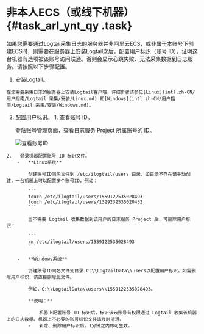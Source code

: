 # 非本人ECS（或线下机器） {#task_arl_ynt_qy .task}

如果您需要通过Logtail采集日志的服务器并非阿里云ECS，或非属于本账号下创建ECS时，则需要在服务器上安装Logtail之后，配置用户标识（账号 ID），证明这台机器有选项被该账号访问联通。否则会显示心跳失败、无法采集数据到日志服务。请按照以下步骤配置。

1.   安装Logtail。 

    在您需要采集日志的服务器上安装Logtail客户端，详细步骤请参见[Linux](intl.zh-CN/用户指南/Logtail 采集/安装/Linux.md) 和[Windows](intl.zh-CN/用户指南/Logtail 采集/安装/Windows.md)。

2.   配置用户标识。 
    1.   查看账号 ID。 

        登陆账号管理页面，查看日志服务 Project 所属账号的 ID。

        ![](images/5286_zh-CN.png "查看账号ID")

    2.   登录机器配置账号 ID 标识文件。 
        -   **Linux系统**

            创建账号ID同名文件到 /etc/ilogtail/users 目录，如目录不存在请手动创建，一台机器上可以配置多个账号ID，例如：

            ```
            touch /etc/ilogtail/users/1559122535028493
            touch /etc/ilogtail/users/1329232535020452
            ```

            当不需要 Logtail 收集数据到该用户的日志服务 Project 后，可删除用户标识：

            ```
            rm /etc/ilogtail/users/1559122535028493
            ```

        -   **Windows系统**

            创建账号ID同名文件到目录 C:\\LogtailData\\users以配置用户标识。如需删除用户标识，请直接删除此文件。

            例如，C:\\LogtailData\\users\\1559122535028493。

            **说明：** 

            -   机器上配置账号 ID 标识后，标识该云账号有权限通过 Logtail 收集该机器上的日志数据。机器上不必要的账号标识文件请及时清理。
            -   新增、删除用户标识后，1分钟之内即可生效。

